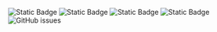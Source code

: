 ![Static Badge](https://img.shields.io/badge/blacklists-60-000000) ![Static Badge](https://img.shields.io/badge/blacklisted-2703098-cc0000) ![Static Badge](https://img.shields.io/badge/whitelisted-2244-00CC00) ![Static Badge](https://img.shields.io/badge/streaming_blacklist-28107-000000) ![GitHub issues](https://img.shields.io/github/issues/fabriziosalmi/blacklists)
